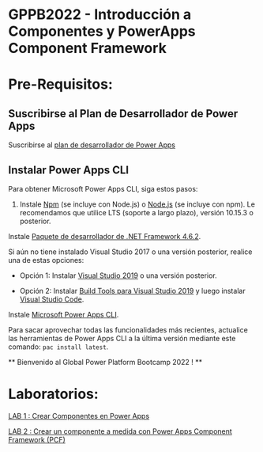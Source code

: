 # GPPB2022 - Introducción a Componentes y PowerApps Component Framework

# Pre-Requisitos:

## Suscribirse al Plan de Desarrollador de Power Apps

Suscribirse al [plan de desarrollador de Power Apps](https://docs.microsoft.com/es-es/powerapps/maker/developer-plan)

## Instalar Power Apps CLI

Para obtener Microsoft Power Apps CLI, siga estos pasos:

1. Instale [Npm](https://www.npmjs.com/get-npm/) (se incluye con Node.js) o [Node.js](https://nodejs.org/en/) (se incluye con npm). Le recomendamos que utilice LTS (soporte a largo plazo), versión 10.15.3 o posterior.

Instale [Paquete de desarrollador de .NET Framework 4.6.2](https://dotnet.microsoft.com/download/dotnet-framework/net462/).

Si aún no tiene instalado Visual Studio 2017 o una versión posterior, realice una de estas opciones:

- Opción 1: Instalar [Visual Studio 2019](https://docs.microsoft.com/es-es/visualstudio/install/install-visual-studio) o una versión posterior.

- Opción 2: Instalar [Build Tools para Visual Studio 2019](https://visualstudio.microsoft.com/downloads/#build-tools-for-visual-studio-2019) y luego instalar [Visual Studio Code](https://code.visualstudio.com/Download/).

Instale [Microsoft Power Apps CLI](https://aka.ms/PowerAppsCLI/).

Para sacar aprovechar todas las funcionalidades más recientes, actualice las herramientas de Power Apps CLI a la última versión mediante este comando: `pac install latest`.

** Bienvenido al Global Power Platform Bootcamp 2022 ! **

# Laboratorios:

[LAB 1 : Crear Componentes en Power Apps](https://github.com/CharlesPoint/GPPB2022/blob/main/LAB1.md)

[LAB 2 : Crear un componente a medida con Power Apps Component Framework (PCF)](https://github.com/CharlesPoint/GPPB2022/blob/main/LAB2.md)
